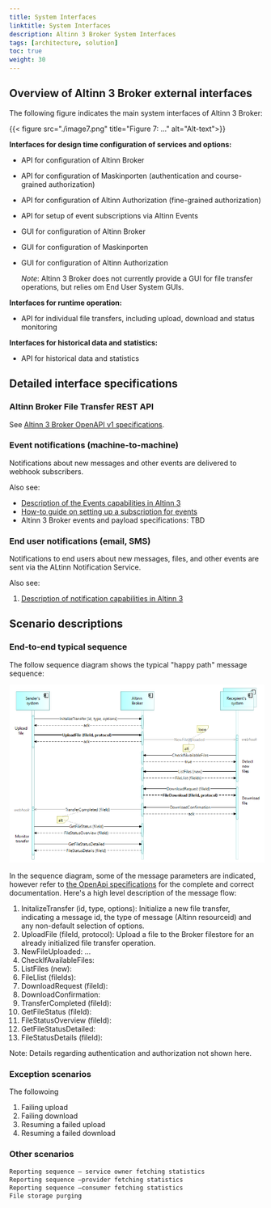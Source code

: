 ```yaml
---
title: System Interfaces
linktitle: System Interfaces
description: Altinn 3 Broker System Interfaces 
tags: [architecture, solution]
toc: true
weight: 30
---
```


## Overview of Altinn 3 Broker external interfaces
The following figure indicates the main system interfaces of Altinn 3 Broker:

{{< figure src="./image7.png" title="Figure 7: ..." alt="Alt-text">}}


<!--
*TIP: The details of the interfaces are not shown by the image as
such, however the image hyperlinks to a clickable web version with further details.*
-->

__Interfaces for design time configuration of services and options:__

* API for configuration of Altinn Broker
* API for configuration of Maskinporten (authentication and course-grained authorization)
* API for configuration of Altinn Authorization (fine-grained authorization)
* API for setup of event subscriptions via Altinn Events
* GUI for configuration of Altinn Broker
* GUI for configuration of  Maskinporten
* GUI for configuration of Altinn Authorization

    _Note_: Altinn 3 Broker does not currently provide a GUI for file transfer operations, 
but relies om End User System GUIs.

__Interfaces for runtime operation:__

* API for individual file transfers, including upload, download and status monitoring

__Interfaces for historical data and statistics:__

* API for historical data and statistics


<!--

### Authorizarions interfaces


## Altinn 3 Broker File Transfer Interfaces


### Event Subscriptions
See https://docs.altinn.studio/events/subscribe-to-events/developer-guides/setup-subscription/


TBD.

### User Interfaces

Altinn 3 Broker does not currently provide a GUI for file transfer operations, but relies om End User System GUIs.

-->

## Detailed interface specifications

### Altinn Broker File Transfer REST API 

See [Altinn 3 Broker OpenAPI v1 specifications](https://github.com/Altinn/altinn-broker/blob/main/altinn-broker-v1.json).

### Event notifications (machine-to-machine)

Notifications about new messages and other events are delivered to webhook subscribers.

Also see:

* [Description of the Events capabilities in Altinn 3](https://docs.altinn.studio/events/)
* [How-to guide on setting up a subscription for events](https://docs.altinn.studio/events/subscribe-to-events/developer-guides/setup-subscription/)
* Altinn 3 Broker events and payload specifications: TBD


<!--
Webhooks are a way for an app or a service to provide real-time information to other apps or services. They are used to trigger automatic reactions or notifications when specific events occur. Essentially, a webhook sends an HTTP POST request to a specified URL in response to an event — for example, when a new record is added to a database, or a user completes a purchase.

How Webhooks Work:
1. Event Occurrence: A webhook is configured to listen for certain events in a source application (e.g., a new post on a blog, a new payment received, a new user registration).
2. Notification: When the specified event occurs, the source application generates an HTTP POST request. This request contains information or data related to the event, formatted in a way that the receiving application expects (usually as JSON or XML).
3. Listener: The target application (or a server-side script) listens for incoming POST requests on a specified URL (the webhook URL).
4. Action: Once the target application receives the data, it can use it to perform an action, update its own database, send a notification, or trigger other workflows.

Advantages of Webhooks:
* Real-Time: Webhooks provide a mechanism for real-time data transfer and event handling, as opposed to traditional polling mechanisms where an application repeatedly checks for updates at regular intervals.
* Efficient: They are more efficient than polling because they only send data when there is an actual event, reducing unnecessary network traffic and server load.
* Customizable: Webhooks can be configured to listen for specific events, making them highly customizable and flexible for various use cases.

Considerations:
* Security: Since webhooks involve sending data from one service to another, they need to be secured to prevent unauthorized access or data interception. This often involves validating the incoming requests and using HTTPS for encryption.
* Error Handling: The receiving application needs to be capable of handling errors or exceptions that may occur during data processing. This includes dealing with malformed data, service downtime, or network issues.
* Infrastructure: The server that receives the webhook must be set up to handle potentially high volumes of incoming HTTP requests and process them efficiently.
-->


### End user notifications (email, SMS)
Notifications to end users about new messages, files, and other events are sent via the ALtinn Notification Service.

Also see:

1. [Description of notification capabilities in Altinn 3](https://docs.altinn.studio/notifications/)


## Scenario descriptions

### End-to-end typical sequence

The follow sequence diagram shows the typical "happy path" message sequence:  

<img src="./Altinn 3 Broker API Sequence Diagram.png" alt="Et bilde som inneholder tekst, skjermbilde, Parallell, diagram Automatisk generert beskrivelse" />

<!--
Note: Explanations for each arrow should match the online, clickable Archi version.
Issue: How to link to the specific OpenAPI specification of this particular API call?
-->

In the sequence diagram, some of the message parameters are indicated, however refer to 
[the OpenApi specifications](http://localhost:1313/broker/40.-system-interfaces/#altinn-broker-file-transfer-rest-api) 
for the complete and correct documentation. Here's a high level description of the message flow:

1. InitalizeTransfer (id, type, options): Initialize a new file transfer, indicating a message id, the type of message (Altinn resourceid) and any non-default selection of options.
2. UploadFile (fileId, protocol): Upload a file to the Broker filestore for an already initialized file transfer operation.
3. NewFileUploaded: ...
4. CheckIfAvailableFiles:
5. ListFiles (new):
6. FileLlist (fileIds):
7. DownloadRequest (fileId):
8. DownloadConfirmation:
9. TransferCompleted (fileId): 
10. GetFileStatus (fileId):
11. FileStatusOverview (fileId):
12. GetFileStatusDetailed: 
13. FileStatusDetails (fileId):

<span class="mark">Note: Details regarding authentication and
authorization not shown here.</span>

### Exception scenarios
The followoing 

1. Failing upload
2. Failing download
3. Resuming a failed upload
4. Resuming a failed download

### Other scenarios

    Reporting sequence – service owner fetching statistics
    Reporting sequence –provider fetching statistics
    Reporting sequence –consumer fetching statistics
    File storage purging
